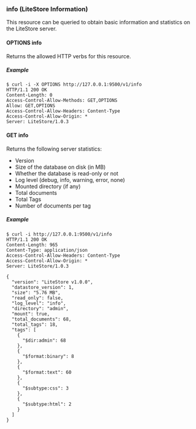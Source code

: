 ### info (LiteStore Information)

This resource can be queried to obtain basic information and statistics on the LiteStore server.

#### OPTIONS info

Returns the allowed HTTP verbs for this resource.

##### Example

```
$ curl -i -X OPTIONS http://127.0.0.1:9500/v1/info
HTTP/1.1 200 OK
Content-Length: 0
Access-Control-Allow-Methods: GET,OPTIONS
Allow: GET,OPTIONS
Access-Control-Allow-Headers: Content-Type
Access-Control-Allow-Origin: *
Server: LiteStore/1.0.3
```

#### GET info

Returns the following server statistics:

* Version
* Size of the database on disk (in MB)
* Whether the database is read-only or not
* Log level (debug, info, warning, error, none)
* Mounted directory (if any)
* Total documents
* Total Tags
* Number of documents per tag

##### Example

```
$ curl -i http://127.0.0.1:9500/v1/info
HTTP/1.1 200 OK
Content-Length: 965
Content-Type: application/json
Access-Control-Allow-Headers: Content-Type
Access-Control-Allow-Origin: *
Server: LiteStore/1.0.3

{
  "version": "LiteStore v1.0.0",
  "datastore_version": 1,
  "size": "5.76 MB",
  "read_only": false,
  "log_level": "info",
  "directory": "admin",
  "mount": true,
  "total_documents": 68,
  "total_tags": 18,
  "tags": [
    {
      "$dir:admin": 68
    },
    {
      "$format:binary": 8
    },
    {
      "$format:text": 60
    },
    {
      "$subtype:css": 3
    },
    {
      "$subtype:html": 2
    }
  ]
}
```
